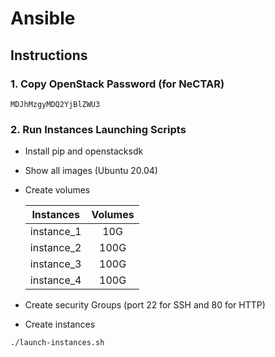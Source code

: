 # Ansible

## Instructions

### 1. Copy OpenStack Password (for NeCTAR)
```
MDJhMzgyMDQ2YjBlZWU3
```

### 2. Run Instances Launching Scripts
* Install pip and openstacksdk

* Show all images (Ubuntu 20.04)

* Create volumes
  
  | Instances  | Volumes |
  | :--------: | :-----: |
  | instance_1 |   10G   |
  | instance_2 |  100G   |
  | instance_3 |  100G   |
  | instance_4 |  100G   |
  
* Create security Groups (port 22 for SSH and 80 for HTTP)

* Create instances
```
./launch-instances.sh
```

